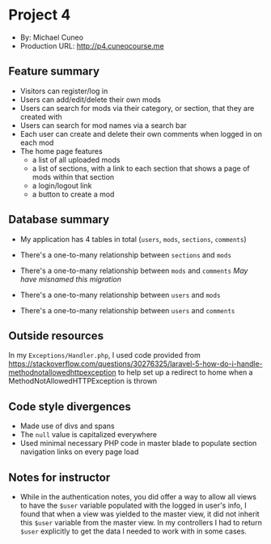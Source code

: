 # Project 4
+ By: Michael Cuneo
+ Production URL: http://p4.cuneocourse.me

## Feature summary
+ Visitors can register/log in
+ Users can add/edit/delete their own mods
+ Users can search for mods via their category, or section, that they are created with
+ Users can search for mod names via a search bar
+ Each user can create and delete their own comments when logged in on each mod
+ The home page features
  + a list of all uploaded mods
  + a list of sections, with a link to each section that shows a page of mods within that section
  + a login/logout link
  + a button to create a mod

  
## Database summary
+ My application has 4 tables in total (`users`, `mods`, `sections`, `comments`)

+ There's a one-to-many relationship between `sections` and `mods`
+ There's a one-to-many relationship between `mods` and `comments` *May have misnamed this migration*
+ There's a one-to-many relationship between `users` and `mods`
+ There's a one-to-many relationship between `users` and `comments`

## Outside resources
In my `Exceptions/Handler.php`, I used code provided from https://stackoverflow.com/questions/30276325/laravel-5-how-do-i-handle-methodnotallowedhttpexception to help set up a redirect to home when a MethodNotAllowedHTTPException is thrown

## Code style divergences
+ Made use of divs and spans
+ The `null` value is capitalized everywhere
+ Used minimal necessary PHP code in master blade to populate section navigation links on every page load

## Notes for instructor
+ While in the authentication notes, you did offer a way to allow all views to have the `$user` variable populated with the logged in user's info, I found that when a view was yielded to the master view, it did not inherit this `$user` variable from the master view. In my controllers I had to return `$user` explicitly to get the data I needed to work with in some cases.
